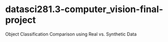 # datasci281.3-computer_vision-final-project
Object Classification Comparison using Real vs. Synthetic Data
